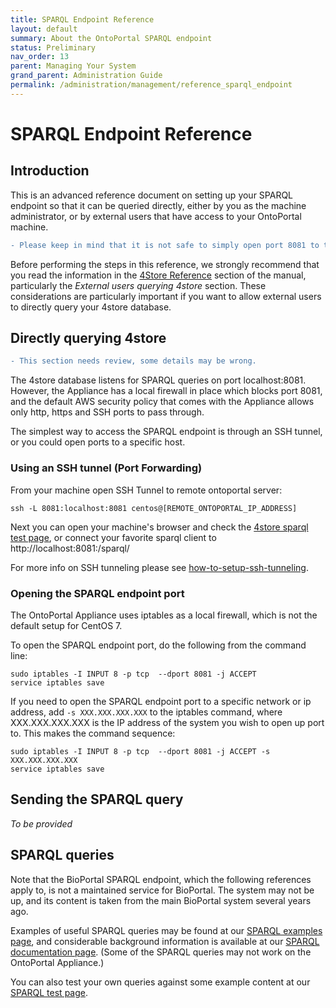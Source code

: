```yaml
---
title: SPARQL Endpoint Reference
layout: default
summary: About the OntoPortal SPARQL endpoint
status: Preliminary
nav_order: 13
parent: Managing Your System
grand_parent: Administration Guide
permalink: /administration/management/reference_sparql_endpoint
---
```


# SPARQL Endpoint Reference

## Introduction

This is an advanced reference document on setting up your SPARQL endpoint 
so that it can be queried directly, either by you as the machine administrator,
or by external users that have access to your OntoPortal machine.

```diff
- Please keep in mind that it is not safe to simply open port 8081 to the world. 
```

Before performing the steps in this reference, we strongly recommend 
that you read the information in the <a href="../reference_4store">4Store Reference</a>
section of the manual, particularly the *External users querying 4store* section.
These considerations are particularly important 
if you want to allow external users to directly query your 4store database. 

## Directly querying 4store

```diff
- This section needs review, some details may be wrong.
```

The 4store database listens for SPARQL queries on port localhost:8081. 
However, the Appliance has a local firewall in place which blocks port 8081, 
and the default AWS security policy that comes with the Appliance
allows only http, https and SSH ports to pass through.

The simplest way to access the SPARQL endpoint is through an SSH tunnel,
or you could open ports to a specific host. 

### Using an SSH tunnel (Port Forwarding)

From your machine open SSH Tunnel to remote ontoportal server:

```
ssh -L 8081:localhost:8081 centos@[REMOTE_ONTOPORTAL_IP_ADDRESS]
```

Next you can open your machine's browser and check 
the [4store sparql test page](http://localhost:8001/test/),
or connect your favorite sparql client to http://localhost:8081:/sparql/

For more info on SSH tunneling please see [how-to-setup-ssh-tunneling](https://linuxize.com/post/how-to-setup-ssh-tunneling).

### Opening the SPARQL endpoint port

The OntoPortal Appliance uses iptables as a local firewall, 
which is not the default setup for CentOS 7.
 
To open the SPARQL endpoint port, do the following from the command line:
 
```
sudo iptables -I INPUT 8 -p tcp  --dport 8081 -j ACCEPT
service iptables save
```
 
If you need to open the SPARQL endpoint port to a specific network or ip address,
add `-s XXX.XXX.XXX.XXX` to the iptables command, where XXX.XXX.XXX.XXX is the IP address of the system you wish to open up port to. This makes the command sequence:

```
sudo iptables -I INPUT 8 -p tcp  --dport 8081 -j ACCEPT -s XXX.XXX.XXX.XXX
service iptables save
```

## Sending the SPARQL query

*To be provided*

## SPARQL queries

Note that the BioPortal SPARQL endpoint, which the following references apply to,
is not a maintained service for BioPortal. 
The system may not be up, and its content is taken from the main BioPortal system
several years ago.

Examples of useful SPARQL queries may be found at our [SPARQL examples page](http://sparql.bioontology.org/examples),
and considerable background information is available at our [SPARQL documentation page](https://www.bioontology.org/wiki/SPARQL_BioPortal).
(Some of the SPARQL queries may not work on the OntoPortal Appliance.) 

You can also test your own queries against some example content at our [SPARQL test page](http://sparql.bioontology.org/).





